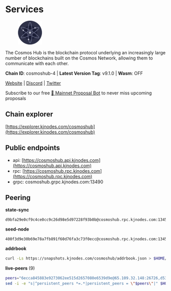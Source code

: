 # Services

<figure><img src="https://raw.githubusercontent.com/kj89/cosmos-images/main/logos/cosmoshub.png" alt=""><figcaption></figcaption></figure>

The Cosmos Hub is the blockchain protocol underlying an  increasingly large number of blockchains built on the  Cosmos Network, allowing them to communicate with each other.

**Chain ID**: cosmoshub-4 | **Latest Version Tag**: v9.1.0 | **Wasm**: OFF

[Website](https://hub.cosmos.network) | [Discord](https://discord.gg/cosmosnetwork) | [Twitter](https://twitter.com/cosmoshub)



Subscribe to our free [🤖 Mainnet Proposal Bot](https://t.me/kjnodes_proposal_bot) to never miss upcoming proposals


## Chain explorer
[https://explorer.kjnodes.com/cosmoshub](https://explorer.kjnodes.com/cosmoshub)

## Public endpoints

* api: [https://cosmoshub.api.kjnodes.com](https://cosmoshub.api.kjnodes.com)
* rpc: [https://cosmoshub.rpc.kjnodes.com](https://cosmoshub.rpc.kjnodes.com)
* grpc: cosmoshub.grpc.kjnodes.com:13490

## Peering

**state-sync**

```text
d9bfa29e0cf9c4ce0cc9c26d98e5d97228f93b0b@cosmoshub.rpc.kjnodes.com:13456
```

**seed-node**

```text
400f3d9e30b69e78a7fb891f60d76fa3c73f0ecc@cosmoshub.rpc.kjnodes.com:13459
```

**addrbook**
```bash
curl -Ls https://snapshots.kjnodes.com/cosmoshub/addrbook.json > $HOME/.gaia/config/addrbook.json
```

**live-peers** (9)
```bash
peers="6ecca845883e9273062ee515d2657080e6539d9e@65.109.32.148:26726,d53ecee926a66a4a6b1858004f5f22f77faca036@3.69.52.20:26656,322efd4fdc72a189a2fc8b2b597927831df2bbed@128.0.51.9:26656,f5f8b96406a165d486be243723bfa7291db1cf62@35.230.170.155:26656,e0ab6c5cc86959853f499236b8297344802ac5f4@5.161.139.201:26656,4ebf074e8b4a24438bd0bd503b62b4728dfb8eae@35.212.101.35:26656,ee767901f4a7eaf44603ef0a5b6e5edac118ba1e@74.118.136.149:26656,2441e90fcb341fcd5bebec15b54e346cdca64a9b@135.148.123.8:14956,d9bfa29e0cf9c4ce0cc9c26d98e5d97228f93b0b@65.109.88.38:13456"
sed -i -e "s|^persistent_peers *=.*|persistent_peers = \"$peers\"|" $HOME/.gaia/config/config.toml
```

